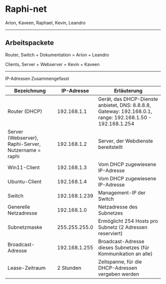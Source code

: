 # Raphi-net

Arion, Kaveen, Raphael, Kevin, Leandro

---
## Arbeitspackete

Router, Switch + Dokumentation = Arion + Leandro

Clients, Server + Webserver = Kevin + Kaveen

---
IP-Adressen Zusammengefasst

| **Bezeichnung**           | **IP-Adresse**    | **Erläuterung**                                                |
|---------------------------|-------------------|----------------------------------------------------------------|
| Router (DHCP)             | 192.168.1.1       | Gerät, das DHCP-Dienste anbietet, DNS: 8.8.8.8, Gateway: 192.168.0.1, range: 192.168.1.50 - 192.168.1.254|
| Server (Webserver), Raphi-Server, Nutzername = raphi        | 192.168.1.2       | Server, der Webdienste bereitstellt                            |
| Win11-Client                  | 192.168.1.3       | Vom DHCP zugewiesene IP-Adresse                                |
| Ubuntu-Client                  | 192.168.1.4       | Vom DHCP zugewiesene IP-Adresse                                |
| Switch                    | 192.168.1.239     | Management-IP der Switch                                       |
| Generelle Netzadresse     | 192.168.1.0       | Netzadresse des Subnetzes                                      |
| Subnetzmaske              | 255.255.255.0     | Ermöglicht 254 Hosts pro Subnetz (2 Adressen reserviert)       |
| Broadcast-Adresse         | 192.168.1.255     | Broadcast-Adresse dieses Subnetzes (für Kommunikation an alle) |
| Lease-Zeitraum            | 2 Stunden         | Zeitspanne, für die DHCP-Adressen vergeben werden              |


